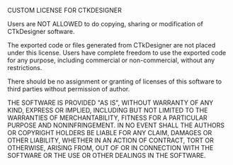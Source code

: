 CUSTOM LICENSE FOR CTKDESIGNER

Users are NOT ALLOWED to do copying, sharing or modification of CTkDesigner software. 

The exported code or files generated from CTkDesigner are not placed under this license. Users have complete freedom to use the exported code for any purpose, including commercial or non-commercial, without any restrictions.

There should be no assignment or granting of licenses of this software to third parties without permission of author.

THE SOFTWARE IS PROVIDED "AS IS", WITHOUT WARRANTY OF ANY KIND, EXPRESS OR
IMPLIED, INCLUDING BUT NOT LIMITED TO THE WARRANTIES OF MERCHANTABILITY,
FITNESS FOR A PARTICULAR PURPOSE AND NONINFRINGEMENT. IN NO EVENT SHALL THE
AUTHORS OR COPYRIGHT HOLDERS BE LIABLE FOR ANY CLAIM, DAMAGES OR OTHER
LIABILITY, WHETHER IN AN ACTION OF CONTRACT, TORT OR OTHERWISE, ARISING FROM,
OUT OF OR IN CONNECTION WITH THE SOFTWARE OR THE USE OR OTHER DEALINGS IN THE
SOFTWARE.

